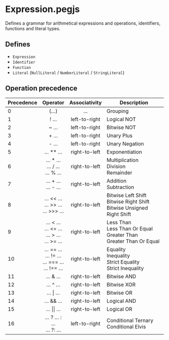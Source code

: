 Expression.pegjs
===

Defines a grammar for arithmetical expressions and operations, identifiers, functions and literal types.

Defines
---

- ```Expression```
- ```Identifier```
- ```Function```
- ```Literal``` (```NullLiteral``` / ```NumberLiteral``` / ```StringLiteral```)

Operation precedence
---
| Precedence |                    Operator                   | Associativity | Description                                                                 |
|------------|:---------------------------------------------:|:-------------:|-----------------------------------------------------------------------------|
| 0          |                      (…)                      |      ...      | Grouping                                                                    |
| 1          |                      ! …                      | left-to-right | Logical NOT                                                                 |
| 2          |                      ~ …                      | left-to-right | Bitwise NOT                                                                 |
| 3          |                      + …                      | left-to-right | Unary Plus                                                                  |
| 4          |                      - …                      | left-to-right | Unary Negation                                                              |
| 5          |                     … ** …                    | right-to-left | Exponentiation                                                              |
| 6          |           … * …<br/>… / …<br/>… % …           | right-to-left | Multiplication<br/>Division<br/>Remainder                                   |
| 7          |                … + …<br/>… - …                | right-to-left | Addition<br/>Subtraction                                                    |
| 8          |         … << …<br/>… >> …<br/>… >>> …         | right-to-left | Bitwise Left Shift<br/>Bitwise Right Shift<br/>Bitwise Unsigned Right Shift |
| 9          |     … < …<br/>… <= …<br/>… > …<br/>… >= …     | right-to-left | Less Than<br/>Less Than Or Equal<br/>Greater Than<br/>Greater Than Or Equal |
| 10         | … == …<br/>  … != …<br/> … === …<br/> … !== … | right-to-left | Equality<br/>Inequality<br/>Strict Equality<br/>Strict Inequality           |
| 11         |                     … & …                     | right-to-left | Bitwise AND                                                                 |
| 12         |                     … ^ …                     | right-to-left | Bitwise XOR                                                                 |
| 13         |                     … \| …                     | right-to-left | Bitwise OR                                                                  |
| 14         |                     … && …                    | right-to-left | Logical AND                                                                 |
| 15         |                     … \|\| …                    | right-to-left | Logical OR                                                                  |
| 16         |              … ? … : …<br/>… ?: …             | left-to-right | Conditional Ternary<br/>Conditional Elvis                                   |